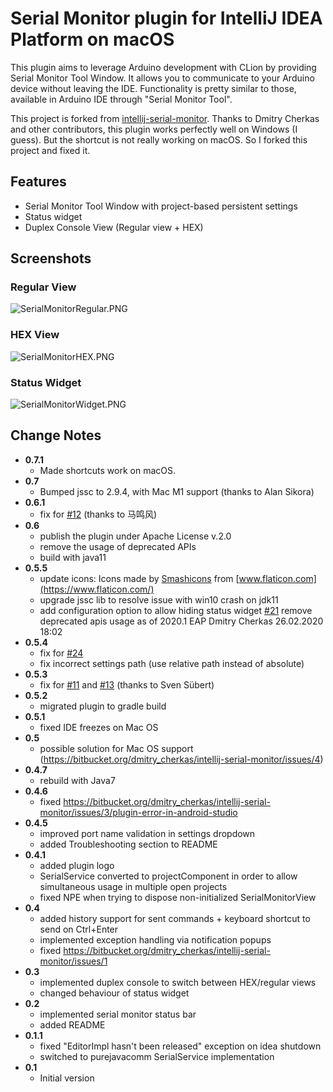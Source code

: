 # Serial Monitor plugin for IntelliJ IDEA Platform on macOS #

This plugin aims to leverage Arduino development with CLion by providing Serial Monitor Tool Window. It allows you to
communicate to your Arduino device without leaving the IDE. Functionality is pretty similar to those, available in
Arduino IDE through "Serial Monitor Tool".

This project is forked
from [intellij-serial-monitor](https://bitbucket.org/dmitry_cherkas/intellij-serial-monitor/src/master/). Thanks to
Dmitry Cherkas and other contributors, this plugin works perfectly well on Windows (I guess). But the shortcut is not
really working on macOS. So I forked this project and fixed it.

## Features ##

- Serial Monitor Tool Window with project-based persistent settings
- Status widget
- Duplex Console View (Regular view + HEX)

## Screenshots ##

### Regular View ###

![SerialMonitorRegular.PNG](https://bitbucket.org/repo/GdXK46/images/1110632912-SerialMonitorRegular.PNG)

### HEX View ###

![SerialMonitorHEX.PNG](https://bitbucket.org/repo/GdXK46/images/3293739962-SerialMonitorHEX.PNG)

### Status Widget ###

![SerialMonitorWidget.PNG](https://bitbucket.org/repo/GdXK46/images/1180778625-SerialMonitorWidget.PNG)

## Change Notes ##

- **0.7.1**
  - Made shortcuts work on macOS.
- **0.7**
  - Bumped jssc to 2.9.4, with Mac M1 support (thanks to Alan Sikora)
- **0.6.1**
  - fix for [#12](https://bitbucket.org/dmitry_cherkas/intellij-serial-monitor/issues/12) (thanks to 马鸣风)
- **0.6**
  - publish the plugin under Apache License v.2.0
  - remove the usage of deprecated APIs
  - build with java11
- **0.5.5**
  - update icons: Icons made by [Smashicons](https://www.flaticon.com/authors/smashicons)
    from [www.flaticon.com](https://www.flaticon.com/)
  - upgrade jssc lib to resolve issue with win10 crash on jdk11
  - add configuration option to allow hiding status
    widget [#21](https://bitbucket.org/dmitry_cherkas/intellij-serial-monitor/issues/21/allow-disabling-of-status-bar-widget)
    remove deprecated apis usage as of 2020.1 EAP Dmitry Cherkas 26.02.2020 18:02
- **0.5.4**
  - fix
    for [#24](https://bitbucket.org/dmitry_cherkas/intellij-serial-monitor/issues/24/not-working-in-clion-20201-eap)
  - fix incorrect settings path (use relative path instead of absolute)
- **0.5.3**
  - fix for [#11](https://bitbucket.org/dmitry_cherkas/intellij-serial-monitor/issues/11)
    and [#13](https://bitbucket.org/dmitry_cherkas/intellij-serial-monitor/issues/13) (thanks to Sven Sübert)
- **0.5.2**
  - migrated plugin to gradle build
- **0.5.1**
  - fixed IDE freezes on Mac OS
- **0.5**
  - possible solution for Mac OS support (https://bitbucket.org/dmitry_cherkas/intellij-serial-monitor/issues/4)
- **0.4.7**
  - rebuild with Java7
- **0.4.6**
  - fixed https://bitbucket.org/dmitry_cherkas/intellij-serial-monitor/issues/3/plugin-error-in-android-studio
- **0.4.5**
  - improved port name validation in settings dropdown
  - added Troubleshooting section to README
- **0.4.1**
  - added plugin logo
  - SerialService converted to projectComponent in order to allow simultaneous usage in multiple open projects
  - fixed NPE when trying to dispose non-initialized SerialMonitorView
- **0.4**
  - added history support for sent commands + keyboard shortcut to send on Ctrl+Enter
  - implemented exception handling via notification popups
  - fixed https://bitbucket.org/dmitry_cherkas/intellij-serial-monitor/issues/1
- **0.3**
  - implemented duplex console to switch between HEX/regular views
  - changed behaviour of status widget
- **0.2**
  - implemented serial monitor status bar
  - added README
- **0.1.1**
  - fixed "EditorImpl hasn't been released" exception on idea shutdown
  - switched to purejavacomm SerialService implementation
- **0.1**
  - Initial version
